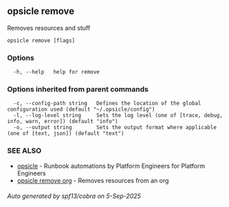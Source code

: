 ## opsicle remove

Removes resources and stuff

```
opsicle remove [flags]
```

### Options

```
  -h, --help   help for remove
```

### Options inherited from parent commands

```
  -c, --config-path string   Defines the location of the global configuration used (default "~/.opsicle/config")
  -l, --log-level string     Sets the log level (one of [trace, debug, info, warn, error]) (default "info")
  -o, --output string        Sets the output format where applicable (one of [text, json]) (default "text")
```

### SEE ALSO

* [opsicle](cli/opsicle.md)	 - Runbook automations by Platform Engineers for Platform Engineers
* [opsicle remove org](cli/opsicle_remove_org.md)	 - Removes resources from an org

###### Auto generated by spf13/cobra on 5-Sep-2025

